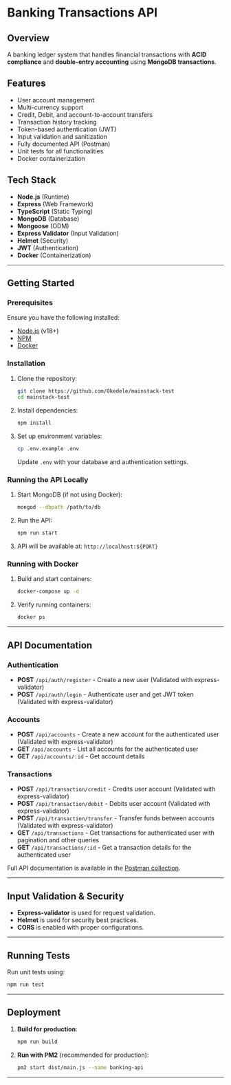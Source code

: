 # Banking Transactions API

## Overview
A banking ledger system that handles financial transactions with **ACID compliance** and **double-entry accounting** using **MongoDB transactions**.

## Features
- User account management
- Multi-currency support
- Credit, Debit, and account-to-account transfers
- Transaction history tracking
- Token-based authentication (JWT)
- Input validation and sanitization
- Fully documented API (Postman)
- Unit tests for all functionalities
- Docker containerization

## Tech Stack
- **Node.js** (Runtime)
- **Express** (Web Framework)
- **TypeScript** (Static Typing)
- **MongoDB** (Database)
- **Mongoose** (ODM)
- **Express Validator** (Input Validation)
- **Helmet** (Security)
- **JWT** (Authentication)
- **Docker** (Containerization)

---

## Getting Started

### Prerequisites
Ensure you have the following installed:
- [Node.js](https://nodejs.org/) (v18+)
- [NPM](https://www.npmjs.com/)
- [Docker](https://www.docker.com/)

### Installation
1. Clone the repository:
   ```sh
   git clone https://github.com/Okedele/mainstack-test
   cd mainstack-test
   ```
2. Install dependencies:
   ```sh
   npm install
   ```
3. Set up environment variables:
   ```sh
   cp .env.example .env
   ```
   Update `.env` with your database and authentication settings.

### Running the API Locally
1. Start MongoDB (if not using Docker):
   ```sh
   mongod --dbpath /path/to/db
   ```
2. Run the API:
   ```sh
   npm run start
   ```
3. API will be available at: `http://localhost:${PORT}`

### Running with Docker
1. Build and start containers:
   ```sh
   docker-compose up -d
   ```
2. Verify running containers:
   ```sh
   docker ps
   ```

---

## API Documentation

### Authentication
- **POST** `/api/auth/register` - Create a new user (Validated with express-validator)
- **POST** `/api/auth/login` - Authenticate user and get JWT token (Validated with express-validator)

### Accounts
- **POST** `/api/accounts` - Create a new account for the authenticated user (Validated with express-validator)
- **GET** `/api/accounts` - List all accounts for the authenticated user
- **GET** `/api/accounts/:id` - Get account details

### Transactions
- **POST** `/api/transaction/credit` - Credits user account (Validated with express-validator)
- **POST** `/api/transaction/debit` - Debits user account (Validated with express-validator)
- **POST** `/api/transaction/transfer` - Transfer funds between accounts (Validated with express-validator)
- **GET** `/api/transactions` - Get transactions for authenticated user with pagination and other queries
- **GET** `/api/transactions/:id` - Get a transaction details for the authenticated user

Full API documentation is available in the [Postman collection](https://documenter.getpostman.com/view/11894058/2sB2cRDQBz).

---

## Input Validation & Security
- **Express-validator** is used for request validation.
- **Helmet** is used for security best practices.
- **CORS** is enabled with proper configurations.

---

## Running Tests
Run unit tests using:
```sh
npm run test
```

---

## Deployment
1. **Build for production**:
   ```sh
   npm run build
   ```
2. **Run with PM2** (recommended for production):
   ```sh
   pm2 start dist/main.js --name banking-api
   ```

---


